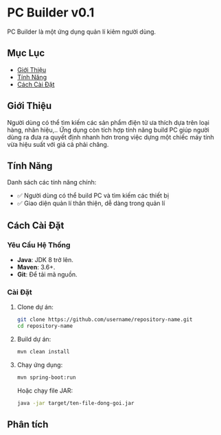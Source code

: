 # PC Builder v0.1
PC Builder là một ứng dụng quản lí kiêm người dùng. 

## Mục Lục
- [Giới Thiệu](#giới-thiệu)
- [Tính Năng](#tính-năng)
- [Cách Cài Đặt](#cách-cài-đặt)

## Giới Thiệu
Người dùng có thể tìm kiếm các sản phẩm điện tử ưa thích dựa trên loại hàng, nhãn hiệu,.. Ứng dụng còn tích hợp tính năng build PC giúp người dùng ra đưa ra quyết định nhanh hơn trong việc dựng một chiếc máy tính vừa hiệu suất với giá cả phải chăng.

## Tính Năng
Danh sách các tính năng chính:
- ✅ Người dùng có thể build PC và tìm kiếm các thiết bị
- ✅ Giao diện quản lí thân thiện, dễ dàng trong quản lí

## Cách Cài Đặt
### Yêu Cầu Hệ Thống
- **Java**: JDK 8 trở lên.
- **Maven**: 3.6+.
- **Git**: Để tải mã nguồn.

### Cài Đặt
1. Clone dự án:
    ```bash
    git clone https://github.com/username/repository-name.git
    cd repository-name
    ```

2. Build dự án:
    ```bash
    mvn clean install
    ```

3. Chạy ứng dụng:
    ```bash
    mvn spring-boot:run
    ```
    Hoặc chạy file JAR:
    ```bash
    java -jar target/ten-file-dong-goi.jar
## Phân tích

